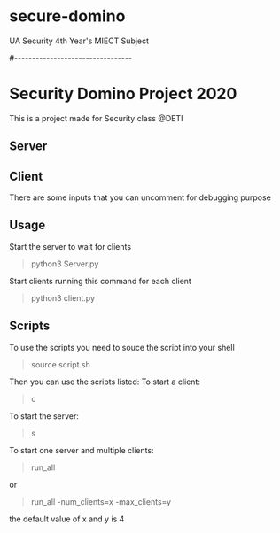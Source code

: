 # secure-domino

UA Security 4th Year's MIECT Subject

#---------------------------------

# Security Domino Project 2020
This is a project made for Security class @DETI

## Server

## Client
There are some inputs that you can uncomment for debugging purpose
## Usage
Start the server to wait for clients
>python3 Server.py 

Start clients running this command for each client
>python3 client.py
 
## Scripts
To use the scripts you need to  souce the script into your shell
>source script.sh

Then you can use the scripts listed:
To start a client:
> c

To start the server:
> s

To start one server and multiple clients:
>run_all 

or 
>run_all -num_clients=x -max_clients=y

the default value of x and y is 4
    
